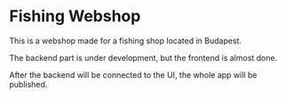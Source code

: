 # Fishing Webshop


This is a webshop made for a fishing shop located in Budapest.

The backend part is under development, but the frontend is almost done.

After the backend will be connected to the UI, the whole app will be published.

